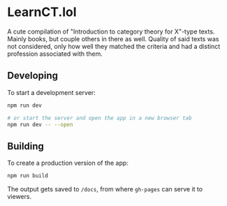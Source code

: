 # LearnCT.lol
A cute compilation of "Introduction to category theory for X"-type texts. Mainly books, but couple others in there as well.
Quality of said texts was not considered, only how well they matched the criteria and had a distinct profession associated with them.

## Developing

To start a development server:

```bash
npm run dev

# or start the server and open the app in a new browser tab
npm run dev -- --open
```

## Building

To create a production version of the app:

```bash
npm run build
```

The output gets saved to `/docs`, from where `gh-pages` can serve it to viewers.
